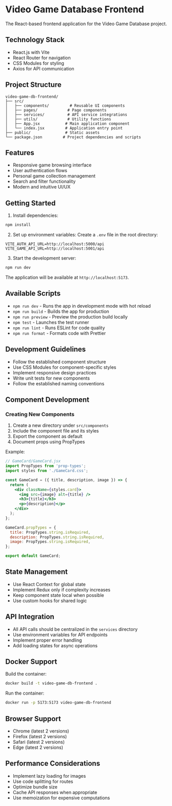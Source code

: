 # Video Game Database Frontend

The React-based frontend application for the Video Game Database project.


## Technology Stack

- React.js with Vite
- React Router for navigation
- CSS Modules for styling
- Axios for API communication

## Project Structure

```
video-game-db-frontend/
├── src/
│   ├── components/         # Reusable UI components
│   ├── pages/             # Page components
│   ├── services/          # API service integrations
│   ├── utils/             # Utility functions
│   ├── App.jsx           # Main application component
│   └── index.jsx         # Application entry point
├── public/               # Static assets
└── package.json         # Project dependencies and scripts
```

## Features

- Responsive game browsing interface
- User authentication flows
- Personal game collection management
- Search and filter functionality
- Modern and intuitive UI/UX

## Getting Started

1. Install dependencies:
```bash
npm install
```

2. Set up environment variables:
Create a `.env` file in the root directory:
```
VITE_AUTH_API_URL=http://localhost:5000/api
VITE_GAME_API_URL=http://localhost:5001/api
```

3. Start the development server:
```bash
npm run dev
```

The application will be available at `http://localhost:5173`.

## Available Scripts

- `npm run dev` - Runs the app in development mode with hot reload
- `npm run build` - Builds the app for production
- `npm run preview` - Preview the production build locally
- `npm test` - Launches the test runner
- `npm run lint` - Runs ESLint for code quality
- `npm run format` - Formats code with Prettier

## Development Guidelines

- Follow the established component structure
- Use CSS Modules for component-specific styles
- Implement responsive design practices
- Write unit tests for new components
- Follow the established naming conventions

## Component Development

### Creating New Components
1. Create a new directory under `src/components`
2. Include the component file and its styles
3. Export the component as default
4. Document props using PropTypes

Example:
```jsx
// GameCard/GameCard.jsx
import PropTypes from 'prop-types';
import styles from './GameCard.css';

const GameCard = ({ title, description, image }) => {
  return (
    <div className={styles.card}>
      <img src={image} alt={title} />
      <h3>{title}</h3>
      <p>{description}</p>
    </div>
  );
};

GameCard.propTypes = {
  title: PropTypes.string.isRequired,
  description: PropTypes.string.isRequired,
  image: PropTypes.string.isRequired,
};

export default GameCard;
```

## State Management

- Use React Context for global state
- Implement Redux only if complexity increases
- Keep component state local when possible
- Use custom hooks for shared logic

## API Integration

- All API calls should be centralized in the `services` directory
- Use environment variables for API endpoints
- Implement proper error handling
- Add loading states for async operations

## Docker Support

Build the container:
```bash
docker build -t video-game-db-frontend .
```

Run the container:
```bash
docker run -p 5173:5173 video-game-db-frontend
```

## Browser Support

- Chrome (latest 2 versions)
- Firefox (latest 2 versions)
- Safari (latest 2 versions)
- Edge (latest 2 versions)

## Performance Considerations

- Implement lazy loading for images
- Use code splitting for routes
- Optimize bundle size
- Cache API responses when appropriate
- Use memoization for expensive computations 